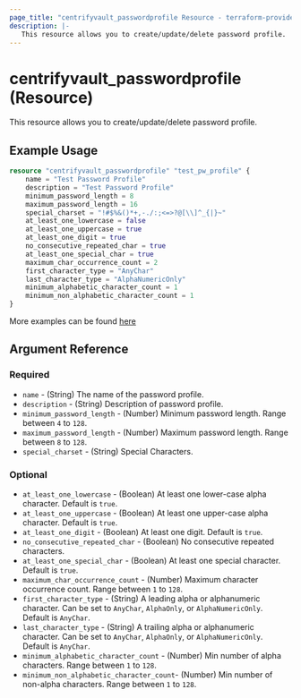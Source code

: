 ```yaml
---
page_title: "centrifyvault_passwordprofile Resource - terraform-provider-centrify"
description: |-
   This resource allows you to create/update/delete password profile.
---
```


# centrifyvault_passwordprofile (Resource)

This resource allows you to create/update/delete password profile.

## Example Usage

```terraform
resource "centrifyvault_passwordprofile" "test_pw_profile" {
    name = "Test Password Profile"
    description = "Test Password Profile"
    minimum_password_length = 8
    maximum_password_length = 16
    special_charset = "!#$%&()*+,-./:;<=>?@[\\]^_{|}~"
    at_least_one_lowercase = false
    at_least_one_uppercase = true
    at_least_one_digit = true
    no_consecutive_repeated_char = true
    at_least_one_special_char = true
    maximum_char_occurrence_count = 2
    first_character_type = "AnyChar"
    last_character_type = "AlphaNumericOnly"
    minimum_alphabetic_character_count = 1
    minimum_non_alphabetic_character_count = 1
}
```

More examples can be found [here](../../examples/centrifyvault_passwordprofile/)

## Argument Reference

### Required

- `name` - (String) The name of the password profile.
- `description` - (String) Description of password profile.
- `minimum_password_length` - (Number) Minimum password length. Range between `4` to `128`.
- `maximum_password_length` - (Number) Maximum password length. Range between `8` to `128`.
- `special_charset` - (String) Special Characters.

### Optional

- `at_least_one_lowercase` - (Boolean) At least one lower-case alpha character. Default is `true`.
- `at_least_one_uppercase` - (Boolean) At least one upper-case alpha character. Default is `true`.
- `at_least_one_digit` - (Boolean) At least one digit. Default is `true`.
- `no_consecutive_repeated_char` - (Boolean) No consecutive repeated characters.
- `at_least_one_special_char` - (Boolean) At least one special character. Default is `true`.
- `maximum_char_occurrence_count` - (Number) Maximum character occurrence count. Range between `1` to `128`.
- `first_character_type` - (String) A leading alpha or alphanumeric character. Can be set to `AnyChar`, `AlphaOnly`, or `AlphaNumericOnly`. Default is `AnyChar`.
- `last_character_type` - (String) A trailing alpha or alphanumeric character. Can be set to `AnyChar`, `AlphaOnly`, or `AlphaNumericOnly`. Default is `AnyChar`.
- `minimum_alphabetic_character_count` - (Number) Min number of alpha characters. Range between `1` to `128`.
- `minimum_non_alphabetic_character_count`-  (Number) Min number of non-alpha characters. Range between `1` to `128`.
